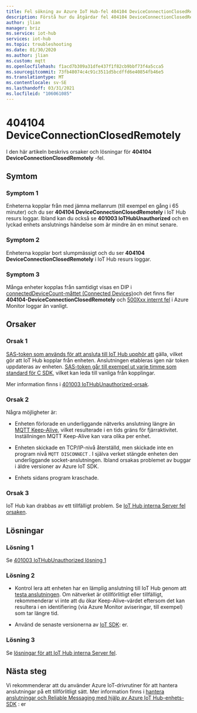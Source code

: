 ```yaml
---
title: Fel sökning av Azure IoT Hub-fel 404104 DeviceConnectionClosedRemotely
description: Förstå hur du åtgärdar fel 404104 DeviceConnectionClosedRemotely
author: jlian
manager: briz
ms.service: iot-hub
services: iot-hub
ms.topic: troubleshooting
ms.date: 01/30/2020
ms.author: jlian
ms.custom: mqtt
ms.openlocfilehash: f1acd7b309a31dfe437f1f82cb9bbf73f4a5cca5
ms.sourcegitcommit: 73fb48074c4c91c3511d5bcdffd6e40854fb46e5
ms.translationtype: MT
ms.contentlocale: sv-SE
ms.lasthandoff: 03/31/2021
ms.locfileid: "106061085"
---
```

# <a name="404104-deviceconnectionclosedremotely"></a>404104 DeviceConnectionClosedRemotely

I den här artikeln beskrivs orsaker och lösningar för **404104 DeviceConnectionClosedRemotely** -fel.

## <a name="symptoms"></a>Symtom

### <a name="symptom-1"></a>Symptom 1

Enheterna kopplar från med jämna mellanrum (till exempel en gång i 65 minuter) och du ser **404104 DeviceConnectionClosedRemotely** i IoT Hub resurs loggar. Ibland kan du också se **401003 IoTHubUnauthorized** och en lyckad enhets anslutnings händelse som är mindre än en minut senare.

### <a name="symptom-2"></a>Symptom 2

Enheterna kopplar bort slumpmässigt och du ser **404104 DeviceConnectionClosedRemotely** i IoT Hub resurs loggar.

### <a name="symptom-3"></a>Symptom 3

Många enheter kopplas från samtidigt visas en DIP i [connectedDeviceCount-måttet (Connected Devices)](monitor-iot-hub-reference.md)och det finns fler **404104-DeviceConnectionClosedRemotely** och [500Xxx internt fel](iot-hub-troubleshoot-error-500xxx-internal-errors.md) i Azure Monitor loggar än vanligt.

## <a name="causes"></a>Orsaker

### <a name="cause-1"></a>Orsak 1

[SAS-token som används för att ansluta till IoT Hub upphör att](iot-hub-devguide-security.md#security-tokens) gälla, vilket gör att IoT Hub kopplar från enheten. Anslutningen etableras igen när token uppdateras av enheten. [SAS-token går till exempel ut varje timme som standard för C SDK](https://github.com/Azure/azure-iot-sdk-c/blob/master/doc/connection_and_messaging_reliability.md#connection-authentication), vilket kan leda till vanliga från kopplingar.

Mer information finns i [401003 IoTHubUnauthorized-orsak](iot-hub-troubleshoot-error-401003-iothubunauthorized.md#cause-1).

### <a name="cause-2"></a>Orsak 2

Några möjligheter är:

- Enheten förlorade en underliggande nätverks anslutning längre än [MQTT Keep-Alive](iot-hub-mqtt-support.md#default-keep-alive-timeout), vilket resulterade i en tids gräns för fjärraktivitet. Inställningen MQTT Keep-Alive kan vara olika per enhet.

- Enheten skickade en TCP/IP-nivå återställd, men skickade inte en program nivå `MQTT DISCONNECT` . I själva verket stängde enheten den underliggande socket-anslutningen. Ibland orsakas problemet av buggar i äldre versioner av Azure IoT SDK.

- Enhets sidans program kraschade.

### <a name="cause-3"></a>Orsak 3

IoT Hub kan drabbas av ett tillfälligt problem. Se [IoT Hub interna Server fel orsaken](iot-hub-troubleshoot-error-500xxx-internal-errors.md#cause).

## <a name="solutions"></a>Lösningar

### <a name="solution-1"></a>Lösning 1

Se [401003 IoTHubUnauthorized lösning 1](iot-hub-troubleshoot-error-401003-iothubunauthorized.md#solution-1)

### <a name="solution-2"></a>Lösning 2

- Kontrol lera att enheten har en lämplig anslutning till IoT Hub genom att [testa anslutningen](tutorial-connectivity.md). Om nätverket är otillförlitligt eller tillfälligt, rekommenderar vi inte att du ökar Keep-Alive-värdet eftersom det kan resultera i en identifiering (via Azure Monitor aviseringar, till exempel) som tar längre tid. 

- Använd de senaste versionerna av [IoT SDK](iot-hub-devguide-sdks.md): er.

### <a name="solution-3"></a>Lösning 3

Se [lösningar för att IoT Hub interna Server fel](iot-hub-troubleshoot-error-500xxx-internal-errors.md#solution).

## <a name="next-steps"></a>Nästa steg

Vi rekommenderar att du använder Azure IoT-drivrutiner för att hantera anslutningar på ett tillförlitligt sätt. Mer information finns i [hantera anslutningar och Reliable Messaging med hjälp av Azure IoT Hub-enhets-SDK](iot-hub-reliability-features-in-sdks.md) : er